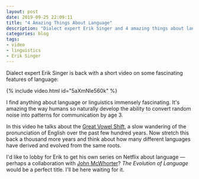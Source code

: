 ```yaml
---
layout: post
date: 2019-09-25 22:09:11
title: "4 Amazing Things About Language"
description: "Dialect expert Erik Singer and 4 amazing things about languages."
categories: blog
tags:
- video
- linguistics
- Erik Singer
---
```


Dialect expert Erik Singer is back with a short video on some fascinating features of language:

{% include video.html id="5aXmNle560k" %}

I find anything about language or linguistics immensely fascinating. It's amazing the way humans so naturally develop the ability to convert random noise into patterns for communication by age 3.

In this video he talks about the [Great Vowel Shift](https://en.wikipedia.org/wiki/Great_Vowel_Shift "The Great Vowel Shift"), a slow wandering of the pronunciation of English over the past few hundred years. Now stretch this back a thousand more years and think about how many different languages have derived and evolved from the same roots.

I'd like to lobby for Erik to get his own series on Netflix about language — perhaps a collaboration with [John McWhorter](https://en.wikipedia.org/wiki/John_McWhorter "John McWhorter")? _The Evolution of Language_ would be a perfect title. I'll be here waiting for it.
